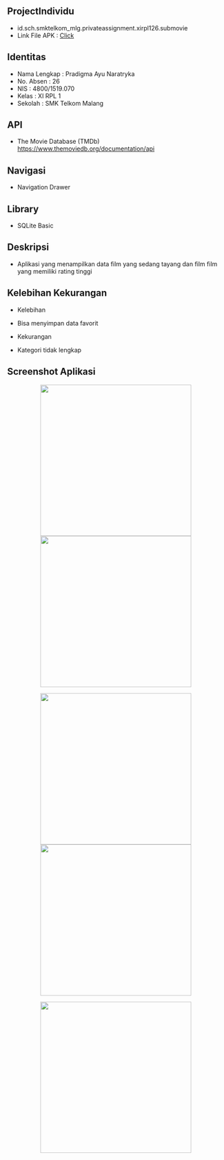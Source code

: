 ## ProjectIndividu
* id.sch.smktelkom_mlg.privateassignment.xirpl126.submovie
* Link File APK :
<a href="https://github.com/pradigma/ProjectIndividu/blob/master/apk/app-release.apk">Click</a>

## Identitas
* Nama Lengkap : Pradigma Ayu Naratryka
* No. Absen : 26
* NIS : 4800/1519.070
* Kelas : XI RPL 1
* Sekolah : SMK Telkom Malang

## API
* The Movie Database (TMDb)
https://www.themoviedb.org/documentation/api

## Navigasi
* Navigation Drawer

## Library
* SQLite Basic

## Deskripsi
* Aplikasi yang menampilkan data film yang sedang tayang dan film film yang memiliki rating tinggi

## Kelebihan Kekurangan
- Kelebihan
* Bisa menyimpan data favorit <br>
- Kekurangan
* Kategori tidak lengkap

## Screenshot Aplikasi
<p align="center">
  <img src="https://github.com/pradigma/ProjectIndividu/blob/master/apk/ss%20(1).png" width="350"/>
  <img src="https://github.com/pradigma/ProjectIndividu/blob/master/apk/ss%20(2).png" width="350"/>
</p>
<p align="center">
  <img src="https://github.com/pradigma/ProjectIndividu/blob/master/apk/ss%20(3).png" width="350"/>
  <img src="https://github.com/pradigma/ProjectIndividu/blob/master/apk/ss%20(4).png" width="350"/>
</p>
<p align="center">
  <img src="https://github.com/pradigma/ProjectIndividu/blob/master/apk/ss%20(5).png" width="350"/>
</p>
